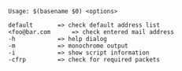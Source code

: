 
      Usage: $(basename $0) <options> 

      default		=> check default address list 
      <foo@bar.com      => check entered mail address 
      -h			=> help dialog
      -m			=> monochrome output
      -i			=> show script information
      -cfrp			=> check for required packets

